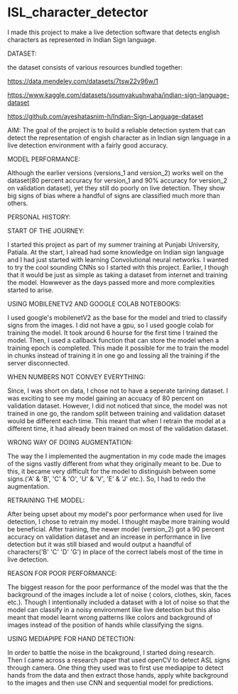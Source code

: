 # ISL_character_detector
I made this project to make a live detection software that detects english characters as represented in Indian Sign language.


DATASET:

the dataset consists of various resources bundled together:

https://data.mendeley.com/datasets/7tsw22y96w/1

https://www.kaggle.com/datasets/soumyakushwaha/indian-sign-language-dataset

https://github.com/ayeshatasnim-h/Indian-Sign-Language-dataset


AIM:
The goal of the project is to build a reliable detection system that can detect the representation of engish character as in Indian sign language in a live detection environment with a fairly good accuracy.

MODEL PERFORMANCE:

Although the earlier versions (versions_1 and version_2) works well on the dataset(80 percent accuracy for version_1 and 90% accuracy for version_2 on validation dataset), yet they still do poorly on live detection. They show big signs of bias where a handful of signs are classified much more than others.


PERSONAL HISTORY:


START OF THE JOURNEY:

I started this project as part of my summer training at Punjabi University, Patiala. At the start, I alread had some knowledge on Indian sign language and I had just started with learning Convolutional neural networks. I wanted to try the cool sounding CNNs so I started with this project. Earlier, I though that it would be just as simple as taking a dataset from internet and training the model. Howwever as the days passed more and more complexities started to arise.


USING MOBILENETV2 AND GOOGLE COLAB NOTEBOOKS:

I used google's mobilenetV2 as the base for the model and tried to classify signs from the images. I did not have a gpu, so I used google colab for training the model. It took around 6 hourse for the first time I trained the model. Then, I used a callback function that can store the model when a training epoch is completed. This made it possible for me to train the model in chunks instead of training it in one go and lossing all the training if the server disconnected.


WHEN NUMBERS NOT CONVEY EVERYTHING:

Since, I was short on data, I chose not to have a seperate tarining dataset. I was exciting to see my model gaining an accuacy of 80 percent on validation dataset. However, I did not noticed that since, the model was not trained in one go, the random split between training and validation dataset would be different each time. This meant that when I retrain the model at a different time, it had already been trained on most of the validation dataset.

WRONG WAY OF DOING AUGMENTATION:

The way the I implemented the augmentation in my code made the images of the signs vastly different from what they originally meant to be. Due to this, it became very difficult for the model to distinguish between some signs.('A' & 'B', 'C' & 'O', 'U' & 'V', 'E' & 'J' etc.). So, I had to redo the augmentation.


RETRAINING THE MODEL:

After being upset about my model's poor performance when used for live detection, I chose to retrain my model. I thought maybe more training would be beneficial. After training, the newer model (version_2) got a 90 percent accuracy on validation dataset and an increase in performance in live detection but it was still biased and would output a haandful of characters('B' 'C' 'D' 'G') in place of the correct labels most of the time in live detection.


REASON FOR POOR PERFORMANCE:

The biggest reason for the poor performance of the model was that the the background of the images include a lot of noise ( colors, clothes, skin, faces etc.). Though I intentionally included a dataset with a lot of noise so that the model can classify in a noisy environment like live detection but this also meant that model learnt wrong patterns like colors and background of images instead of the position of hands while classifying the signs.


USING MEDIAPIPE FOR HAND DETECTION:

In order to battle the noise in the bcakground, I started doing research. Then I came across a research paper that used openCV to detect ASL signs through camera. One thing they used was to first use mediapipe to detect hands from the data and then extract those hands, apply white background to the images and then use CNN and sequential model for predictions.